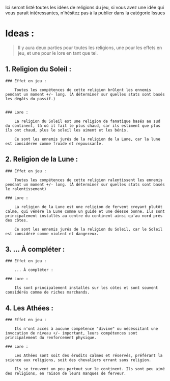 Ici seront listé toutes les idées de religions du jeu, si vous avez une idée qui vous parait intéressantes, n'hésitez pas à la publier dans la catégorie Issues

# Ideas :

> Il y aura deux parties pour toutes les religions, une pour les effets en jeu, et une pour le lore en tant que tel.

## 1. Religion du Soleil :
	
	### Effet en jeu : 
		
		Toutes les compétences de cette religion brûlent les ennemis pendant un moment +/- long. (A déterminer sur quelles stats sont basés les dégâts du passif.)
		
	
	### Lore :
		
		La religion du Soleil est une religion de fanatique basés au sud du continent, là où il fait le plus chaud, car ils estiment que plus ils ont chaud, plus le soleil les aiment et les bénis.
		
		Ce sont les ennemis jurés de la religion de la Lune, car la lune est considérée comme froide et repoussante.

## 2. Religion de la Lune :
	
	### Effet en jeu : 
		
		Toutes les compétences de cette religion ralentissent les ennemis pendant un moment +/- long. (Á déterminer sur quelles stats sont basés le ralentissement)
		
	### Lore :
		
		La religion de la Lune est une religion de fervent croyant plutôt calme, qui vénère la Lune comme un guide et une déesse bonne. Ils sont principalement installés au centre du continent ainsi qu'au nord près des côtes.
		
		Ce sont les ennemis jurés de la religion du Soleil, car le Soleil est considéré comme violent et dangereux.

## 3. ... À compléter :
	
	### Effet en jeu :
		
		... À compléter :
		
	### Lore :
		
		Ils sont principalement installés sur les côtes et sont souvent considérés comme de riches marchands.

## 4. Les Athées :
	
	### Effet en jeu :
		
		Ils n'ont accès à aucune compétence "divine" ou nécéssitant une invocation de niveau +/- important, leurs compétences sont principalement du renforcement physique.
		
	### Lore :
		
		Les Athées sont soit des érudits calmes et réservés, préférant la science aux religions, soit des chevaliers errant sans religion. 
		
		Ils se trouvent un peu partout sur le continent. Ils sont peu aimé des religions, en raison de leurs manques de ferveur.
